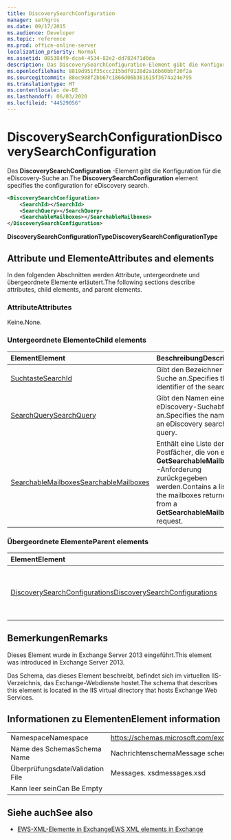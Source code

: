 ```yaml
---
title: DiscoverySearchConfiguration
manager: sethgros
ms.date: 09/17/2015
ms.audience: Developer
ms.topic: reference
ms.prod: office-online-server
localization_priority: Normal
ms.assetid: 085384f9-dca4-4534-82e2-dd782471d0da
description: Das DiscoverySearchConfiguration-Element gibt die Konfiguration für die eDiscovery-Suche an.
ms.openlocfilehash: 8819d951f35ccc215bdf0128d2a16b60bbf20f2a
ms.sourcegitcommit: 88ec988f2bb67c1866d06b361615f3674a24e795
ms.translationtype: MT
ms.contentlocale: de-DE
ms.lasthandoff: 06/03/2020
ms.locfileid: "44529056"
---
```

# <a name="discoverysearchconfiguration"></a><span data-ttu-id="0a386-103">DiscoverySearchConfiguration</span><span class="sxs-lookup"><span data-stu-id="0a386-103">DiscoverySearchConfiguration</span></span>

<span data-ttu-id="0a386-104">Das **DiscoverySearchConfiguration** -Element gibt die Konfiguration für die eDiscovery-Suche an.</span><span class="sxs-lookup"><span data-stu-id="0a386-104">The **DiscoverySearchConfiguration** element specifies the configuration for eDiscovery search.</span></span> 
  
```XML
<DiscoverySearchConfiguration>
    <SearchId></SearchId>
    <SearchQuery></SearchQuery>
    <SearchableMailboxes></SearchableMailboxes>
</DiscoverySearchConfiguration>
```

 <span data-ttu-id="0a386-105">**DiscoverySearchConfigurationType**</span><span class="sxs-lookup"><span data-stu-id="0a386-105">**DiscoverySearchConfigurationType**</span></span>
## <a name="attributes-and-elements"></a><span data-ttu-id="0a386-106">Attribute und Elemente</span><span class="sxs-lookup"><span data-stu-id="0a386-106">Attributes and elements</span></span>

<span data-ttu-id="0a386-107">In den folgenden Abschnitten werden Attribute, untergeordnete und übergeordnete Elemente erläutert.</span><span class="sxs-lookup"><span data-stu-id="0a386-107">The following sections describe attributes, child elements, and parent elements.</span></span>
  
### <a name="attributes"></a><span data-ttu-id="0a386-108">Attribute</span><span class="sxs-lookup"><span data-stu-id="0a386-108">Attributes</span></span>

<span data-ttu-id="0a386-109">Keine.</span><span class="sxs-lookup"><span data-stu-id="0a386-109">None.</span></span>
  
### <a name="child-elements"></a><span data-ttu-id="0a386-110">Untergeordnete Elemente</span><span class="sxs-lookup"><span data-stu-id="0a386-110">Child elements</span></span>

|<span data-ttu-id="0a386-111">**Element**</span><span class="sxs-lookup"><span data-stu-id="0a386-111">**Element**</span></span>|<span data-ttu-id="0a386-112">**Beschreibung**</span><span class="sxs-lookup"><span data-stu-id="0a386-112">**Description**</span></span>|
|:-----|:-----|
|[<span data-ttu-id="0a386-113">Suchtaste</span><span class="sxs-lookup"><span data-stu-id="0a386-113">SearchId</span></span>](searchid.md) <br/> |<span data-ttu-id="0a386-114">Gibt den Bezeichner der Suche an.</span><span class="sxs-lookup"><span data-stu-id="0a386-114">Specifies the identifier of the search.</span></span>  <br/> |
|[<span data-ttu-id="0a386-115">SearchQuery</span><span class="sxs-lookup"><span data-stu-id="0a386-115">SearchQuery</span></span>](searchquery.md) <br/> |<span data-ttu-id="0a386-116">Gibt den Namen einer eDiscovery-Suchabfrage an.</span><span class="sxs-lookup"><span data-stu-id="0a386-116">Specifies the name of an eDiscovery search query.</span></span>  <br/> |
|[<span data-ttu-id="0a386-117">SearchableMailboxes</span><span class="sxs-lookup"><span data-stu-id="0a386-117">SearchableMailboxes</span></span>](searchablemailboxes.md) <br/> |<span data-ttu-id="0a386-118">Enthält eine Liste der Postfächer, die von einer **GetSearchableMailboxes** -Anforderung zurückgegeben werden.</span><span class="sxs-lookup"><span data-stu-id="0a386-118">Contains a list of the mailboxes returned from a **GetSearchableMailboxes** request.</span></span>  <br/> |
   
### <a name="parent-elements"></a><span data-ttu-id="0a386-119">Übergeordnete Elemente</span><span class="sxs-lookup"><span data-stu-id="0a386-119">Parent elements</span></span>

|<span data-ttu-id="0a386-120">**Element**</span><span class="sxs-lookup"><span data-stu-id="0a386-120">**Element**</span></span>|<span data-ttu-id="0a386-121">**Beschreibung**</span><span class="sxs-lookup"><span data-stu-id="0a386-121">**Description**</span></span>|
|:-----|:-----|
|[<span data-ttu-id="0a386-122">DiscoverySearchConfigurations</span><span class="sxs-lookup"><span data-stu-id="0a386-122">DiscoverySearchConfigurations</span></span>](discoverysearchconfigurations.md) <br/> |<span data-ttu-id="0a386-123">Gibt ein Array von **DiscoverySearchConfiguration** -Elementen an.</span><span class="sxs-lookup"><span data-stu-id="0a386-123">Specifies an array of **DiscoverySearchConfiguration** elements.</span></span>  <br/> |
   
## <a name="remarks"></a><span data-ttu-id="0a386-124">Bemerkungen</span><span class="sxs-lookup"><span data-stu-id="0a386-124">Remarks</span></span>

<span data-ttu-id="0a386-125">Dieses Element wurde in Exchange Server 2013 eingeführt.</span><span class="sxs-lookup"><span data-stu-id="0a386-125">This element was introduced in Exchange Server 2013.</span></span>
  
<span data-ttu-id="0a386-126">Das Schema, das dieses Element beschreibt, befindet sich im virtuellen IIS-Verzeichnis, das Exchange-Webdienste hostet.</span><span class="sxs-lookup"><span data-stu-id="0a386-126">The schema that describes this element is located in the IIS virtual directory that hosts Exchange Web Services.</span></span>
  
## <a name="element-information"></a><span data-ttu-id="0a386-127">Informationen zu Elementen</span><span class="sxs-lookup"><span data-stu-id="0a386-127">Element information</span></span>

|||
|:-----|:-----|
|<span data-ttu-id="0a386-128">Namespace</span><span class="sxs-lookup"><span data-stu-id="0a386-128">Namespace</span></span>  <br/> |https://schemas.microsoft.com/exchange/services/2006/messages  <br/> |
|<span data-ttu-id="0a386-129">Name des Schemas</span><span class="sxs-lookup"><span data-stu-id="0a386-129">Schema Name</span></span>  <br/> |<span data-ttu-id="0a386-130">Nachrichtenschema</span><span class="sxs-lookup"><span data-stu-id="0a386-130">Message schema</span></span>  <br/> |
|<span data-ttu-id="0a386-131">Überprüfungsdatei</span><span class="sxs-lookup"><span data-stu-id="0a386-131">Validation File</span></span>  <br/> |<span data-ttu-id="0a386-132">Messages. xsd</span><span class="sxs-lookup"><span data-stu-id="0a386-132">messages.xsd</span></span>  <br/> |
|<span data-ttu-id="0a386-133">Kann leer sein</span><span class="sxs-lookup"><span data-stu-id="0a386-133">Can Be Empty</span></span>  <br/> ||
   
## <a name="see-also"></a><span data-ttu-id="0a386-134">Siehe auch</span><span class="sxs-lookup"><span data-stu-id="0a386-134">See also</span></span>

- [<span data-ttu-id="0a386-135">EWS-XML-Elemente in Exchange</span><span class="sxs-lookup"><span data-stu-id="0a386-135">EWS XML elements in Exchange</span></span>](ews-xml-elements-in-exchange.md)

